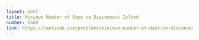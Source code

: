 ```yaml
---
layout: post
title: Minimum Number of Days to Disconnect Island
number: 1568
link: https://leetcode.com/problems/minimum-number-of-days-to-disconnect-island
---
```

